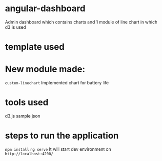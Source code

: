 # angular-dashboard
Admin dashboard which contains charts and 1 module of line chart in which d3 is used

# template used 
[Core UI Angular ]: https://github.com/coreui/coreui-free-angular-admin-template 

# New module made:
``` custom-linechart ```
Implemented chart for battery life

# tools used
d3.js
sample json

# steps to run the application
``` npm install ```
``` ng serve ```
It will start dev environment on ``` http://localhost:4200/ ```